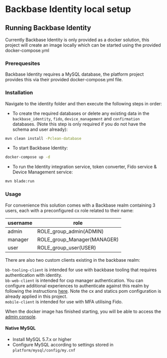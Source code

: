 # Backbase Identity local setup

## Running Backbase Identity

Currently Backbase Identity is only provided as a docker solution, this project will create an image locally which can be started using the provided docker-compose.yml
### Prerequesites

Backbase Identity requires a MySQL database, the platform project provides this via their provided docker-compose.yml file.

### Installation

Navigate to the identity folder and then execute the following steps in order:

* To create the required databases or delete any existing data in the ```backbase_identity```, ```fido```, ```device_management``` and ```confirmation``` databases.  (Note this step is only required if you do not have the schema and user already):
```bash
mvn clean install -Pclean-database
```

* To start Backbase Identity:
```bash
docker-compose up -d
```

* To run the Identity integration service, token converter, Fido service & Device Management service:

```bash
mvn blade:run
```


### Usage

For convenience this solution comes  with a Backbase realm containing 3 users, each with a preconfigured cx role related to their name: 

| username  | role  |
|---        |---|
|admin      |ROLE_group_admin(ADMIN)|
|manager    |ROLE_group_Manager(MANAGER)|
|user       |ROLE_group_user(USER)|

There are also two custom clients existing in the backbase realm:

```bb-tooling-client``` is intended for use with backbase tooling that requires authentication with identity. \
```bb-web-client``` is intended for cxp manager authentication.  You can configure additional experiences to authenticate against this realm by following the instructions [here](https://community.backbase.com/documentation/identity/latest/create_experiences_for_identity#create_new_experiences).  Note the cx and statics pom configuration is already applied in this project. \
```mobile-client``` is intended for use with MFA utilising Fido.

When the docker image has finished starting, you will be able to access the [admin console](http://localhost:8180/auth).


#### Native MySQL

* Install MySQL 5.7.x or higher
* Configure MySQL according to settings stored in `platform/mysql/config/my.cnf`
